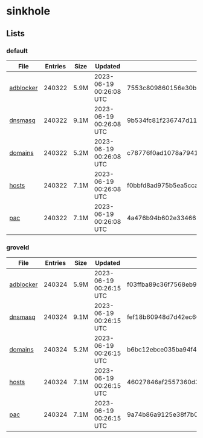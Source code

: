 # sinkhole

## Lists

### default

|File|Entries|Size|Updated|Hash|
|-|-|-|-|-|
|[adblocker](https://raw.githubusercontent.com/groveld/sinkhole/lists/default/adblocker.txt)|240322|5.9M|2023-06-19 00:26:08 UTC|7553c809860156e30b36c9459008df7d969f81809efb80bc2746ac9f78589cfc|
|[dnsmasq](https://raw.githubusercontent.com/groveld/sinkhole/lists/default/dnsmasq.txt)|240322|9.1M|2023-06-19 00:26:08 UTC|9b534fc81f236747d1146cfdc4a5541d38693e38de5932f8e474bc28324a4859|
|[domains](https://raw.githubusercontent.com/groveld/sinkhole/lists/default/domains.txt)|240322|5.2M|2023-06-19 00:26:08 UTC|c78776f0ad1078a79414ab42579c1795e2d7806b1707dc703ed45d2fe20ff1b1|
|[hosts](https://raw.githubusercontent.com/groveld/sinkhole/lists/default/hosts.txt)|240322|7.1M|2023-06-19 00:26:08 UTC|f0bbfd8ad975b5ea5ccadda7103f807dbeea695052b5f85915b5731d210cf2c4|
|[pac](https://raw.githubusercontent.com/groveld/sinkhole/lists/default/pac.txt)|240322|7.1M|2023-06-19 00:26:08 UTC|4a476b94b602e334669ceb2614d36f5b8c7ae6c55fe5ff9b2adc5aef96bfd66e|

### groveld

|File|Entries|Size|Updated|Hash|
|-|-|-|-|-|
|[adblocker](https://raw.githubusercontent.com/groveld/sinkhole/lists/groveld/adblocker.txt)|240324|5.9M|2023-06-19 00:26:15 UTC|f03ffba89c36f7568eb97079b4ae2f597877e8c883dc2af0b9a8285303c59ff9|
|[dnsmasq](https://raw.githubusercontent.com/groveld/sinkhole/lists/groveld/dnsmasq.txt)|240324|9.1M|2023-06-19 00:26:15 UTC|fef18b60948d7d42ec601521c64d540afe42487f4ddcc6dfe8c231472049a475|
|[domains](https://raw.githubusercontent.com/groveld/sinkhole/lists/groveld/domains.txt)|240324|5.2M|2023-06-19 00:26:15 UTC|b6bc12ebce035ba94f44b17c10ea89b2a62410844ed2f0bee75aeab3ea0f15f3|
|[hosts](https://raw.githubusercontent.com/groveld/sinkhole/lists/groveld/hosts.txt)|240324|7.1M|2023-06-19 00:26:15 UTC|46027846af2557360d336ebff5da7e52ae25e03667c1e43b092971d0e9e287ca|
|[pac](https://raw.githubusercontent.com/groveld/sinkhole/lists/groveld/pac.txt)|240324|7.1M|2023-06-19 00:26:15 UTC|9a74b86a9125e38f7b078cb3b461070aa41d1f2a2b80529154f27dff4f268e17|
